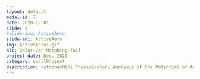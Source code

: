 ```yaml
---
layout: default
modal-id: 7
date: 2020-12-01
slide: 5
#slide-img: ActiveAero
slide-ani: ActiveAero
img: ActiveAero1.gif
alt: Solar-Car-Morphing-Tail
project-date: Dec. 2020
category: smallProject
description: <strong>Mini Thesis&colon; Analysis of the Potential of Active Aerodynamics for a Solar Vehicle </strong>         <br><br>- Conducted CFD simulations to analyze the effect of an active shape-variable vertical trailing edge on the sailing performance and drag reduction of a bullet-shaped solar vehicle.<br><br>- Designed and built a prototype of a morphing trailing edge using carbon fiber composite (CFRP) and polyurethane foam to demonstrate the feasibility of a ridged but shape-adaptive structural concept.
---
```

